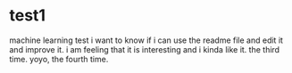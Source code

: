 # test1
machine learning test
i want to know if i can use the readme file and edit it and improve it. i am feeling that it is interesting and i kinda like it.
the third time.
yoyo, the fourth time.
